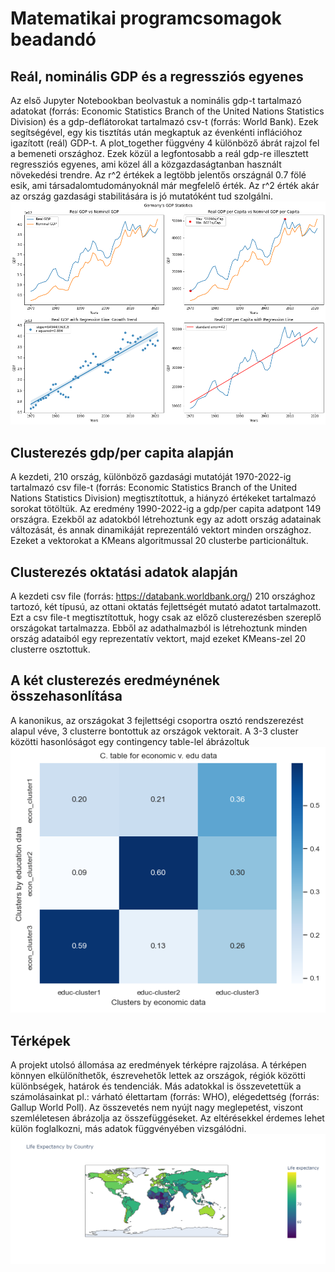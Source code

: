 # Matematikai programcsomagok beadandó
## Reál, nominális GDP és a regressziós egyenes
Az első Jupyter Notebookban beolvastuk a nominális gdp-t tartalmazó adatokat (forrás: Economic Statistics Branch of the United Nations Statistics Division) és a gdp-deflátorokat tartalmazó csv-t (forrás: World Bank). Ezek segítségével, egy kis tisztítás után megkaptuk az évenkénti inflációhoz igazított (reál) GDP-t. A plot_together függvény 4 különböző ábrát rajzol fel a bemeneti országhoz. Ezek közül a legfontosabb a reál gdp-re illesztett regressziós egyenes, ami közel áll a közgazdaságtanban használt növekedési trendre. Az r^2 értékek a legtöbb jelentős országnál 0.7 fölé esik, ami társadalomtudományoknál már megfelelő érték. Az r^2 érték akár az ország gazdasági stabilitására is jó mutatóként tud szolgálni.
![alt text](https://github.com/Geri1126/beadando/blob/main/kepek/Germany.png?raw=true)

## Clusterezés gdp/per capita alapján
A kezdeti, 210 ország, különböző gazdasági mutatóját 1970-2022-ig tartalmazó csv file-t (forrás: Economic Statistics Branch of the United Nations Statistics Division) megtisztítottuk, a hiányzó értékeket tartalmazó sorokat tötöltük. Az eredmény 1990-2022-ig a gdp/per capita adatpont 149 országra. Ezekből az adatokból létrehoztunk egy az adott ország adatainak változását, és annak dinamikáját reprezentáló vektort minden országhoz. Ezeket a vektorokat a KMeans algoritmussal 20 clusterbe particionáltuk.

## Clusterezés oktatási adatok alapján
A kezdeti csv file (forrás: https://databank.worldbank.org/) 210 országhoz tartozó, két típusú, az ottani oktatás fejlettségét mutató adatot tartalmazott. Ezt a csv file-t megtisztítottuk, hogy csak az előző clusterezésben szereplő országokat tartalmazza. Ebből az adathalmazból is létrehoztunk minden ország adataiból egy reprezentatív vektort, majd ezeket KMeans-zel 20 clusterre osztottuk. 

## A két clusterezés eredméynének összehasonlítása
A kanonikus, az országokat 3 fejlettségi csoportra osztó rendszerezést alapul véve, 3 clusterre bontottuk az országok vektorait. A 3-3 cluster közötti hasonlóságot egy contingency table-lel ábrázoltuk
![alt_text](https://github.com/Geri1126/beadando/blob/main/kepek/table.png?raw=true)

## Térképek
A projekt utolsó állomása az eredmények térképre rajzolása. A térképen könnyen elkülöníthetők, észrevehetők lettek az országok, régiók közötti különbségek, határok és tendenciák. Más adatokkal is összevetettük a számolásainkat pl.: várható élettartam (forrás: WHO), elégedettség (forrás: Gallup World Poll). Az összevetés nem nyújt nagy meglepetést, viszont szemléletesen ábrázolja az összefüggéseket. Az eltérésekkel érdemes lehet külön foglalkozni, más adatok függvényében vizsgálódni.
![alt_text](https://github.com/Geri1126/beadando/blob/main/kepek/expectancy.png?raw=true)



